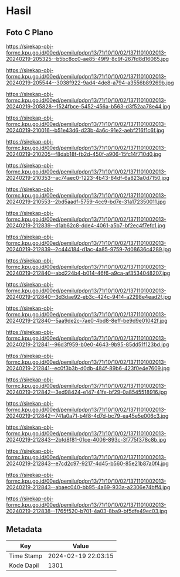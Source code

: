 # Hasil

## Foto C Plano

https://sirekap-obj-formc.kpu.go.id/00ed/pemilu/pdpr/13/71/10/10/02/1371101002013-20240219-205325--b5bc8cc0-ae85-49f9-8c9f-267fd8d16065.jpg

https://sirekap-obj-formc.kpu.go.id/00ed/pemilu/pdpr/13/71/10/10/02/1371101002013-20240219-205544--3038f922-9ad4-4de8-a794-a3556b89269b.jpg

https://sirekap-obj-formc.kpu.go.id/00ed/pemilu/pdpr/13/71/10/10/02/1371101002013-20240219-205828--1524fbce-5452-456a-b563-d3f52aa78e44.jpg

https://sirekap-obj-formc.kpu.go.id/00ed/pemilu/pdpr/13/71/10/10/02/1371101002013-20240219-210016--b51e43d6-d23b-4a6c-91e2-aebf216f1c6f.jpg

https://sirekap-obj-formc.kpu.go.id/00ed/pemilu/pdpr/13/71/10/10/02/1371101002013-20240219-210205--f8dab18f-fb2d-450f-a906-15fc14f710d0.jpg

https://sirekap-obj-formc.kpu.go.id/00ed/pemilu/pdpr/13/71/10/10/02/1371101002013-20240219-210353--ac74aec0-1223-4b43-84df-6a823a0d7150.jpg

https://sirekap-obj-formc.kpu.go.id/00ed/pemilu/pdpr/13/71/10/10/02/1371101002013-20240219-210553--2bd5aadf-5759-4cc9-bd7e-31a172350011.jpg

https://sirekap-obj-formc.kpu.go.id/00ed/pemilu/pdpr/13/71/10/10/02/1371101002013-20240219-212839--d1ab62c8-dde4-4061-a5b7-bf2ec4f7efc1.jpg

https://sirekap-obj-formc.kpu.go.id/00ed/pemilu/pdpr/13/71/10/10/02/1371101002013-20240219-212839--2c444184-d1ac-4a85-9759-7d08636c4289.jpg

https://sirekap-obj-formc.kpu.go.id/00ed/pemilu/pdpr/13/71/10/10/02/1371101002013-20240219-212840--abd224b4-b014-46f6-a9ca-af3534048207.jpg

https://sirekap-obj-formc.kpu.go.id/00ed/pemilu/pdpr/13/71/10/10/02/1371101002013-20240219-212840--3d3dae92-eb3c-424c-9414-a2298e4ead2f.jpg

https://sirekap-obj-formc.kpu.go.id/00ed/pemilu/pdpr/13/71/10/10/02/1371101002013-20240219-212840--5aa9de2c-7ae0-4bd8-8eff-be9d9e01042f.jpg

https://sirekap-obj-formc.kpu.go.id/00ed/pemilu/pdpr/13/71/10/10/02/1371101002013-20240219-212841--96d3f959-b0e0-4643-9b95-85dd51f123bd.jpg

https://sirekap-obj-formc.kpu.go.id/00ed/pemilu/pdpr/13/71/10/10/02/1371101002013-20240219-212841--ec0f3b3b-d0db-484f-89b6-423f0e4e7609.jpg

https://sirekap-obj-formc.kpu.go.id/00ed/pemilu/pdpr/13/71/10/10/02/1371101002013-20240219-212842--3ed98424-e147-41fe-bf29-0a8545518916.jpg

https://sirekap-obj-formc.kpu.go.id/00ed/pemilu/pdpr/13/71/10/10/02/1371101002013-20240219-212842--741a0a71-b4f8-4d7d-bc79-ea45e5e006c3.jpg

https://sirekap-obj-formc.kpu.go.id/00ed/pemilu/pdpr/13/71/10/10/02/1371101002013-20240219-212843--2bfd8f81-01ce-4006-893c-3f775f378c8b.jpg

https://sirekap-obj-formc.kpu.go.id/00ed/pemilu/pdpr/13/71/10/10/02/1371101002013-20240219-212843--e7cd2c97-9217-4d45-b560-85e21b87a0f4.jpg

https://sirekap-obj-formc.kpu.go.id/00ed/pemilu/pdpr/13/71/10/10/02/1371101002013-20240219-212843--abaec040-bb95-4a69-933a-a2306e74bff4.jpg

https://sirekap-obj-formc.kpu.go.id/00ed/pemilu/pdpr/13/71/10/10/02/1371101002013-20240219-212838--1765f520-b701-4a03-8ba9-bf5dfe49ec03.jpg


## Metadata

| Key        | Value               |
| ---------- | ------------------- |
| Time Stamp | 2024-02-19 22:03:15 |
| Kode Dapil | 1301                |



